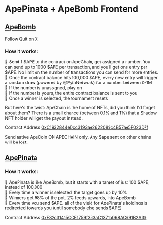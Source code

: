 # ApePinata + ApeBomb Frontend

## [ApeBomb](https://x.com/0xQuit/status/1887201352553726111)  

Follow [Quit on X](https://x.com/0xQuit/)

### How it works:

🔷 Send 1 $APE to the contract on ApeChain, get assigned a number. You can send up to 1000 $APE per transaction, and you'll get one entry per $APE. No limit on the number of transactions you can send for more entries.  
🔷 Once the contract balance hits 100,000 $APE, every new entry will trigger a random draw (powered by @PythNetwork) for a number between 0-1M  
🔷 If the number is unassigned, play on  
🔷 If the number is yours, the entire contract balance is sent to you  
🔷 Once a winner is selected, the tournament resets  

But here's the twist:
ApeChain is the home of NFTs, did you think I'd forget about them? There is a small chance (between 0.1% and 1%) that a Shadow NFT holder will get the payout instead.

Contract Address [0xC1932844eDcc3193ae2622089c4B57ae5F023D7f](https://apescan.io/address/0xC1932844eDcc3193ae2622089c4B57ae5F023D7f)

Send native ApeCoin ON APECHAIN only. Any $ape sent on other chains will be lost.

## [ApePinata](https://x.com/0xQuit/status/1891242962538905932)

### How it works:

🔷 ApePinata is like ApeBomb, but it starts with a target of just 100 $APE, instead of 100,000  
🔷 Every time a winner is selected, the target goes up by 10%   
🔷 Winners get 98% of the pot. 2% feeds upwards, into ApeBomb  
🔷 Every time you send $APE, all of the yield for ApePinata's holdings is redirected towards you (until somebody else sends $APE)  

Contract Address [0xF32c31415CCE1759f363aC1371b068AC691B2A39](https://apescan.io/address/0xF32c31415CCE1759f363aC1371b068AC691B2A39)

